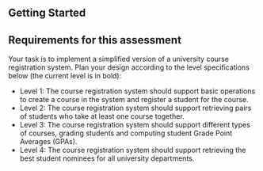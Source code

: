 ## Getting Started

## Requirements for this assessment
Your task is to implement a simplified version of a university course registration system. Plan your design according to the level specifications below (the current level is in bold):
* Level 1: The course registration system should support basic operations to create a course in the system and register a student for the course.
* Level 2: The course registration system should support retrieving pairs of students who take at least one course together.
* Level 3: The course registration system should support different types of courses, grading students and computing student Grade Point Averages (GPAs).
* Level 4: The course registration system should support retrieving the best student nominees for all university departments.